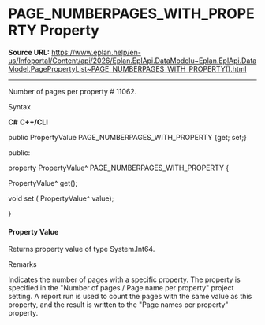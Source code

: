# PAGE_NUMBERPAGES_WITH_PROPERTY Property

**Source URL:** https://www.eplan.help/en-us/Infoportal/Content/api/2026/Eplan.EplApi.DataModelu~Eplan.EplApi.DataModel.PagePropertyList~PAGE_NUMBERPAGES_WITH_PROPERTY().html

---

Number of pages per property # 11062.

Syntax

**C#**
**C++/CLI**


public PropertyValue PAGE_NUMBERPAGES_WITH_PROPERTY {get; set;}

public:

property PropertyValue^ PAGE_NUMBERPAGES_WITH_PROPERTY {

   PropertyValue^ get();

   void set (    PropertyValue^ value);

}


#### Property Value

Returns property value of type System.Int64.

Remarks

Indicates the number of pages with a specific property. The property is specified in the "Number of pages / Page name per property" project setting. A report run is used to count the pages with the same value as this property, and the result is written to the "Page names per property" property.
